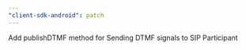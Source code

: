 ```yaml
---
"client-sdk-android": patch
---
```


Add publishDTMF method for Sending DTMF signals to SIP Participant
